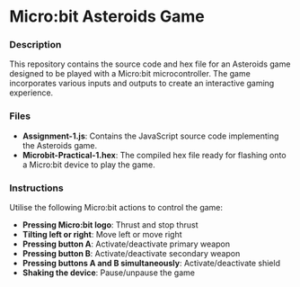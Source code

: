 # Micro:bit Asteroids Game

### Description

This repository contains the source code and hex file for an Asteroids game designed to be played with a Micro:bit microcontroller. The game incorporates various inputs and outputs to create an interactive gaming experience.

### Files

- **Assignment-1.js**: Contains the JavaScript source code implementing the Asteroids game.
- **Microbit-Practical-1.hex**: The compiled hex file ready for flashing onto a Micro:bit device to play the game.

### Instructions

Utilise the following Micro:bit actions to control the game:

- **Pressing Micro:bit logo**: Thrust and stop thrust
- **Tilting left or right**: Move left or move right
- **Pressing button A**: Activate/deactivate primary weapon
- **Pressing button B**: Activate/deactivate secondary weapon
- **Pressing buttons A and B simultaneously**: Activate/deactivate shield
- **Shaking the device**: Pause/unpause the game
